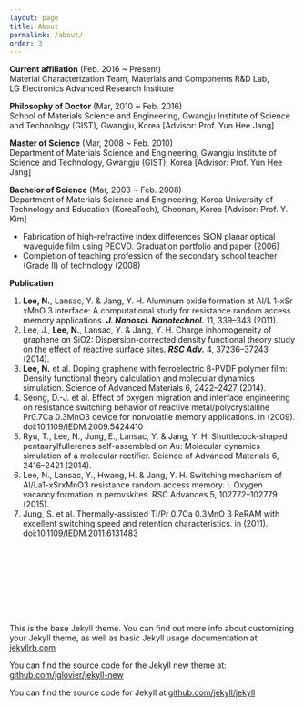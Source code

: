 ```yaml
---
layout: page
title: About
permalink: /about/
order: 3
---
```


**Current affiliation** (Feb. 2016 \~ Present)<br>
Material Characterization Team, Materials and Components R&D Lab,<br>
LG Electronics Advanced Research Institute

**Philosophy of Doctor** (Mar, 2010 \~ Feb. 2016)<br>
School of Materials Science and Engineering, Gwangju Institute of Science and Technology (GIST), Gwangju, Korea [Advisor: Prof. Yun Hee Jang]

**Master of Science** (Mar, 2008 \~ Feb. 2010)<br>
Department of Materials Science and Engineering, Gwangju Institute of Science and Technology, Gwangju (GIST), Korea [Advisor: Prof. Yun Hee Jang]

**Bachelor of Science** (Mar, 2003 \~ Feb. 2008)<br>
Department of Materials Science and Engineering, Korea University of Technology and Education (KoreaTech), Cheonan, Korea [Advisor: Prof. Y. Kim]<br>

- Fabrication of high–refractive index differences SiON planar optical waveguide film using PECVD. Graduation portfolio and paper (2006)
- Completion of teaching profession of the secondary school teacher (Grade II) of technology (2008)


**Publication**

1. **Lee, N.**, Lansac, Y. & Jang, Y. H. Aluminum oxide formation at Al/L 1-xSr xMnO 3 interface: A computational study for resistance random access memory applications. **_J. Nanosci. Nanotechnol._** 11, 339–343 (2011).
1. Lee, J., **Lee, N.**, Lansac, Y. & Jang, Y. H. Charge inhomogeneity of graphene on SiO2: Dispersion-corrected density functional theory study on the effect of reactive surface sites. **_RSC Adv._** 4, 37236–37243 (2014).
1. **Lee, N.** et al. Doping graphene with ferroelectric ß-PVDF polymer film: Density functional theory calculation and molecular dynamics simulation. Science of Advanced Materials 6, 2422–2427 (2014).
1. Seong, D.-J. et al. Effect of oxygen migration and interface engineering on resistance switching behavior of reactive metal/polycrystalline Pr0.7Ca 0.3MnO3 device for nonvolatile memory applications. in (2009). doi:10.1109/IEDM.2009.5424410
1. Ryu, T., Lee, N., Jung, E., Lansac, Y. & Jang, Y. H. Shuttlecock-shaped pentaarylfullerenes self-assembled on Au: Molecular dynamics simulation of a molecular rectifier. Science of Advanced Materials 6, 2416–2421 (2014).
1. Lee, N., Lansac, Y., Hwang, H. & Jang, Y. H. Switching mechanism of Al/La1-xSrxMnO3 resistance random access memory. I. Oxygen vacancy formation in perovskites. RSC Advances 5, 102772–102779 (2015).
1. Jung, S. et al. Thermally-assisted Ti/Pr 0.7Ca 0.3MnO 3 ReRAM with excellent switching speed and retention characteristics. in (2011). doi:10.1109/IEDM.2011.6131483



<br><br><br><br><br><br><br><br>
This is the base Jekyll theme. You can find out more info about customizing your Jekyll theme, as well as basic Jekyll usage documentation at [jekyllrb.com][1]

You can find the source code for the Jekyll new theme at: [github.com/jglovier/jekyll-new][2]

You can find the source code for Jekyll at [github.com/jekyll/jekyll][3]

[1]:	http://jekyllrb.com/
[2]:	https://github.com/jglovier/jekyll-new
[3]:	https://github.com/jekyll/jekyll